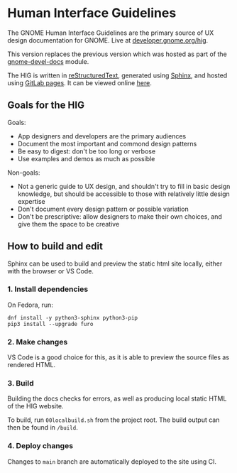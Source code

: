 # Human Interface Guidelines

The GNOME Human Interface Guidelines are the primary source of UX design documentation for GNOME. Live at [developer.gnome.org/hig](https://developer.gnome.org/hig).

This version replaces the previous version which was hosted as part of the [gnome-devel-docs](https://gitlab.gnome.org/GNOME/gnome-devel-docs/) module.

The HIG is written in [reStructuredText](https://www.sphinx-doc.org/en/master/usage/restructuredtext/basics.html), generated using [Sphinx](https://www.sphinx-doc.org/en/master/index.html), and hosted using [GitLab pages](https://docs.gitlab.com/ee/user/project/pages/). It can be viewed online [here](https://developer.gnome.org/hig/).

## Goals for the HIG

Goals:

 - App designers and developers are the primary audiences
 - Document the most important and commond design patterns
 - Be easy to digest: don't be too long or verbose
 - Use examples and demos as much as possible 

Non-goals:

 - Not a generic guide to UX design, and shouldn't try to fill in basic design knowledge, but should be accessible to those with relatively little design expertise
 - Don't document every design pattern or possible variation
 - Don't be prescriptive: allow designers to make their own choices, and give them the space to be creative

## How to build and edit

Sphinx can be used to build and preview the static html site locally, either with the browser or VS Code.

### 1. Install dependencies

On Fedora, run:

```
dnf install -y python3-sphinx python3-pip
pip3 install --upgrade furo
```

### 2. Make changes

VS Code is a good choice for this, as it is able to preview the source files as rendered HTML.

### 3. Build

Building the docs checks for errors, as well as producing local static HTML of the HIG website.

To build, run `00localbuild.sh` from the project root. The build output can then be found in ``/build``.

### 4. Deploy changes

Changes to `main` branch are automatically deployed to the site using CI.

